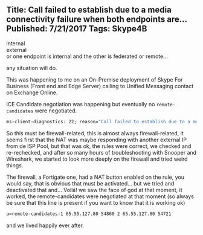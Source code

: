Title: Call failed to establish due to a media connectivity failure when both endpoints are...
Published: 7/21/2017
Tags: Skype4B
---
internal  
external  
or one endpoint is internal and the other is federated or remote...

any situation will do.

This was happening to me on an On-Premise deployment of Skype For Business (Front end and Edge Server) calling to Unified Messaging contact on Exchange Online.

ICE Candidate negotiation was happening but eventually no `remote-candidates` were negotiated.


```cmd
ms-client-diagnostics: 22; reason="Call failed to establish due to a media connectivity failure when both endpoints are internal";UserType="Callee";MediaType="audio";MediaChanBlob="NetworkErr=no error,ErrTime=0,RTPSeq=0,SeqDelta=0,RTPTime=0,RTCPTime=0,TransptRecvErr=0x0,RecvErrTime=0,TransptSendErr=0x0,SendErrTime=0,InterfacesStall=0x0,InterfacesConnCheck=0x0,MediaTimeout=0,RtcpByeSent=0,RtcpByeRcvd=0,BlobVer=1";
```

So this must be firewall-related, this is almost always firewall-related, it seems first that the NAT was maybe responding with another external IP from de ISP Pool, but that was ok, the rules were correct, we checked and re-rechecked, and after so many hours of troubleshooting with Snooper and Wireshark, we started to look more deeply on the firewall and tried weird things.

The firewall, a Fortigate one, had a NAT button enabled on the rule, you would say, that is obvious that must be activated... but we tried and deactivated that and... Voilá! we saw the face of god at that moment, it worked, the remote-candidates were negotiated at that moment  (so always be sure that this line is present if you want to know that it is working ok)

```cmd
a=remote-candidates:1 65.55.127.80 54860 2 65.55.127.80 54721
```

and we lived happily ever after.

